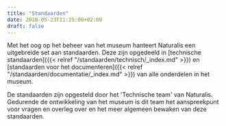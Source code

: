 ```yaml
---
title: "Standaarden"
date: 2018-05-23T11:25:00+02:00
draft: false
---
```


Met het oog op het beheer van het museum hanteert Naturalis een uitgebreide set
aan standaarden. Deze zijn opgedeeld in [technische standaarden]({{< relref
"/standaarden/technisch/_index.md" >}}) en [standaarden voor het
documenteren]({{< relref "/standaarden/documentatie/_index.md" >}}) van alle
onderdelen in het museum.

De standaarden zijn opgesteld door het 'Technische team' van Naturalis.
Gedurende de ontwikkeling van het museum is dit team het aanspreekpunt voor
vragen en overleg over en het meer algemeen bewaken van deze standaarden.

